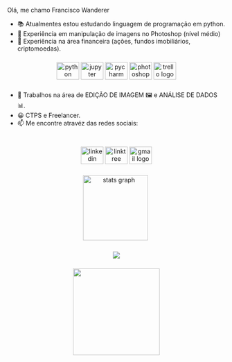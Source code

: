 Olá, me chamo Francisco Wanderer

- 📚 Atualmentes estou estudando linguagem de programação em python.
- 📃 Experiência em manipulação de imagens no Photoshop (nível médio) 
- 📃 Experiência na área financeira (ações, fundos imobiliários, criptomoedas).

###

<div align="center">
  <img src="https://cdn.jsdelivr.net/gh/devicons/devicon/icons/python/python-original.svg" height="40" width="52" alt="python logo"  />
  <img src="https://cdn.jsdelivr.net/gh/devicons/devicon/icons/jupyter/jupyter-original.svg" height="40" width="52" alt="jupyter logo"  />
  <img src="https://cdn.jsdelivr.net/gh/devicons/devicon/icons/pycharm/pycharm-original.svg" height="40" width="52" alt="pycharm logo"  />
  <img src="https://cdn.jsdelivr.net/gh/devicons/devicon/icons/photoshop/photoshop-plain.svg" height="40" width="52" alt="photoshop logo"  />
  <img src="https://cdn.jsdelivr.net/gh/devicons/devicon/icons/trello/trello-plain.svg" height="40" width="52" alt="trello logo"  />
</div>

###

- 🙂 Trabalhos na área de EDIÇÃO DE IMAGEM 🖼 e ANÁLISE DE DADOS 📊.
- 😀 CTPS e Freelancer.
- 📫 Me encontre atravéz das redes sociais: 

###

<br clear="both">

<div align="center">
  <img src="https://raw.githubusercontent.com/maurodesouza/profile-readme-generator/master/src/assets/icons/social/linkedin/default.svg" width="52" height="40" alt="linkedin logo"  />
  <img src="https://raw.githubusercontent.com/maurodesouza/profile-readme-generator/master/src/assets/icons/social/linktree/default.svg" width="52" height="40" alt="linktree logo"  />
  <img src="https://raw.githubusercontent.com/maurodesouza/profile-readme-generator/master/src/assets/icons/social/gmail/default.svg" width="52" height="40" alt="gmail logo"  />
</div>

###

<div align="center">
  <img src="https://github-readme-stats.vercel.app/api?hide_title=false&hide_rank=false&show_icons=true&include_all_commits=true&count_private=true&disable_animations=false&theme=dark&locale=en&hide_border=false&username=Fairizi" height="150" alt="stats graph"  />
  <img src="https://github-readme-stats.vercel.app/api/top-langs?locale=en&hide_title=true&layout=compact&card_width=320&langs_count=0&theme=radical&hide_border=true&username=Fairizi" height="0" alt="languages graph"  />
</div>

###

<div align="center">
  <img src="https://profile-counter.glitch.me/Fairizi/count.svg?"  />
</div>

###

<div align="center">
  <img height="200" src="https://media2.giphy.com/media/u0crBk0ZMG7o4/giphy.gif?cid=ecf05e47p1o4wpjhxtu2x5taigwtta2dez8c0y344vzcg3ai&rid=giphy.gif&ct=g"  />
</div>

